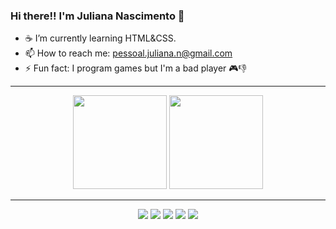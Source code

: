 ### Hi there!! I'm Juliana Nascimento 👋

- ☕ I’m currently learning HTML&CSS.
- 📫 How to reach me: pessoal.juliana.n@gmail.com
- ⚡ Fun fact: I program games but I'm a bad player 🎮👎

<hr>

<p align="center">
 <img height="150px" src="https://github-readme-stats.vercel.app/api?username=Junasc&show_icons=true&theme=dracula&include_all_commits=true&count_public=true"/>
 <img height="150px" src="https://github-readme-stats.vercel.app/api/top-langs/?username=Junasc&layout=compact&langs_count=7&theme=dracula"/>
</p>
 
<hr>
 
<p align="center">
 <img src="https://img.icons8.com/nolan/64/css-filetype.png"/>
 <img src="https://img.icons8.com/nolan/64/html.png"/>
 <img src="https://img.icons8.com/nolan/64/cs.png"/>
 <img src="https://img.icons8.com/nolan/64/unity.png"/>
 <img src="https://img.icons8.com/nolan/64/visual-studio-2019.png"/>
</p>
